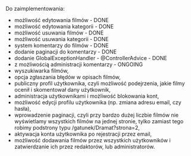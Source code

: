 Do zaimplementowania:

 - możliwość edytowania filmów - DONE
 - możliwość edytowania kategorii - DONE
 - możliwość usuwania filmów - DONE
 - możliwość usuwania kategorii - DONE
 - system komentarzy do filmów - DONE
 - dodanie paginacji do komentarzy - DONE
 - dodanie GlobalExceptionHandler - @ControllerAdvice - DONE
 - z możliwością administracji komentarzy - ONGOING
 - wyszukiwarka filmów,
 - opcja zgłaszania błędów w opisach filmów,
 - publiczny profil użytkownika, czyli możliwość podejrzenia, jakie filmy ocenił i skomentował dany użytkownik,
 - administracja użytkownikami i możliwość blokowania kont,
 - możliwość edycji profilu użytkownika (np. zmiana adresu email, czy hasła),
 - wprowadzenie paginacji, czyli przy bardzo dużej liczbie filmów nie wyświetlamy wszystkich filmów na jednej stronie, tylko zamiast tego robimy podstrony typu /gatunek/Dramat?strona=2,
 - aktywacja konta użytkownika po rejestracji przez email,
 - możliwość dodawania filmów przez wszystkich użytkowników i zatwierdzanie ich przez redaktorów, lub administratorów.